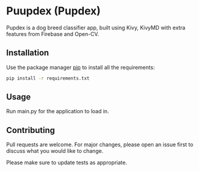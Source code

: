 # Puupdex (Pupdex)

Pupdex is a dog breed classifier app, built using Kivy, KivyMD with extra features from Firebase and Open-CV.

## Installation

Use the package manager [pip](https://pip.pypa.io/en/stable/) to install all the requirements:

```bash
pip install -r requirements.txt
```

## Usage

Run main.py for the application to load in.

## Contributing

Pull requests are welcome. For major changes, please open an issue first
to discuss what you would like to change.

Please make sure to update tests as appropriate.
